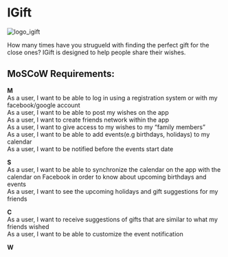 # IGift

![logo_igift](https://user-images.githubusercontent.com/39630044/111089138-cf6bc800-852a-11eb-9b2f-78c12d093612.png)

How many times have you strugueld with finding the perfect gift for the close ones? IGift is designed to help people share their wishes. 

## MoSCoW Requirements:

**M**  
As a user, I want to be able to log in using a registration system or with my facebook/google account      
As a user, I want to be able to post my wishes on the app  
As a user, I want to create friends network within the app  
As a user, I want to give access to my wishes to my “family members”  
As a user, I want to be able to add events(e.g birthdays, holidays) to my calendar   
As a user, I want to be notified before the events start date  

**S**  
As a user, I want to be able to synchronize the calendar on the app with the calendar on Facebook in order to know about upcoming birthdays and events  
As a user, I want to see the upcoming holidays and gift suggestions for my friends    

**C**  
As a user, I want to receive suggestions of gifts that are similar to what my friends wished  
As a user, I want to be able to customize the event notification  

**W**




